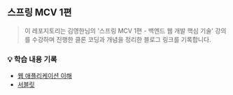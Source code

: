 ## 스프링 MCV 1편
> 이 레포지토리는 김영한님의 '스프링 MCV 1편 - 백엔드 웹 개발 핵심 기술' 강의를 수강하며 진행한 클론 코딩과 개념을 정리한 블로그 링크를 기록합니다.

### 💡 학습 내용 기록
- [웹 애플리케이션 이해](https://velog.io/@smj_716/%EC%8A%A4%ED%94%84%EB%A7%81-MVC-1%ED%8E%B8-1)
- [서블릿](https://velog.io/@smj_716/%EC%8A%A4%ED%94%84%EB%A7%81-MVC-1%ED%8E%B8-2)
